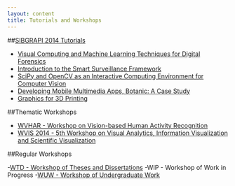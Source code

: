 ```yaml
---
layout: content
title: Tutorials and Workshops  
---
```


##[SIBGRAPI 2014 Tutorials](tutorials.html)

- [Visual Computing and Machine Learning Techniques for Digital Forensics](tutorials.html)
- [Introduction to the Smart Surveillance Framework](tutorials.html)
- [SciPy and OpenCV as an Interactive Computing Environment for Computer Vision](tutorials.html)
- [Developing Mobile Multimedia Apps, Botanic: A Case Study](tutorials.html)
- [Graphics for 3D Printing](tutorials.html)

##Thematic Workshops

- [WVHAR - Workshop on Vision-based Human Activity Recognition](call-for-wvhar.html)
- [WVIS 2014 - 5th Workshop on Visual Analytics, Information Visualization and Scientific Visualization](call-for-wvis.html)

##Regular Workshops

-[WTD - Workshop of Theses and Dissertations](call-for-WTD.html)
-WIP - Workshop of Work in Progress
-[WUW - Workshop of Undergraduate Work](call-for-WUW.html) 